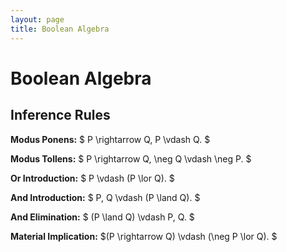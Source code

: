 ```yaml
---
layout: page
title: Boolean Algebra
---
```


# Boolean Algebra

## Inference Rules

**Modus Ponens:** $ P \rightarrow Q, P \vdash Q. $

**Modus Tollens:** $ P \rightarrow Q, \neg Q \vdash \neg P. $

**Or Introduction:** $ P \vdash (P \lor Q). $

**And Introduction:** $ P, Q \vdash (P \land Q). $

**And Elimination:** $ (P \land Q) \vdash P, Q. $

**Material Implication:** $(P \rightarrow Q) \vdash (\neg P \lor Q). $
